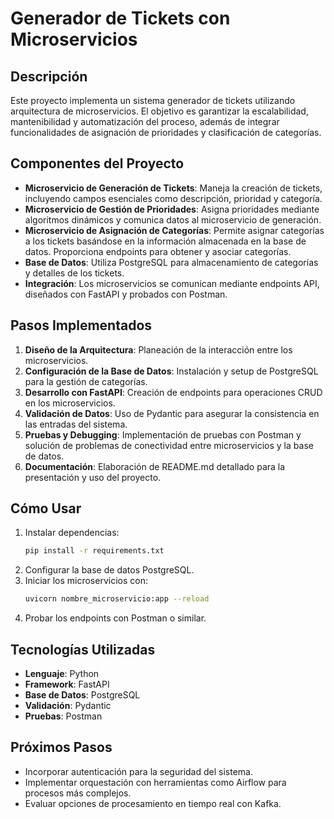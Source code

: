 # Generador de Tickets con Microservicios

## Descripción
Este proyecto implementa un sistema generador de tickets utilizando arquitectura de microservicios. El objetivo es garantizar la escalabilidad, mantenibilidad y automatización del proceso, además de integrar funcionalidades de asignación de prioridades y clasificación de categorías.

## Componentes del Proyecto
- **Microservicio de Generación de Tickets**: Maneja la creación de tickets, incluyendo campos esenciales como descripción, prioridad y categoría.
- **Microservicio de Gestión de Prioridades**: Asigna prioridades mediante algoritmos dinámicos y comunica datos al microservicio de generación.
- **Microservicio de Asignación de Categorías**: Permite asignar categorías a los tickets basándose en la información almacenada en la base de datos. Proporciona endpoints para obtener y asociar categorías.
- **Base de Datos**: Utiliza PostgreSQL para almacenamiento de categorías y detalles de los tickets.
- **Integración**: Los microservicios se comunican mediante endpoints API, diseñados con FastAPI y probados con Postman.

## Pasos Implementados
1. **Diseño de la Arquitectura**: Planeación de la interacción entre los microservicios.
2. **Configuración de la Base de Datos**: Instalación y setup de PostgreSQL para la gestión de categorías.
3. **Desarrollo con FastAPI**: Creación de endpoints para operaciones CRUD en los microservicios.
4. **Validación de Datos**: Uso de Pydantic para asegurar la consistencia en las entradas del sistema.
5. **Pruebas y Debugging**: Implementación de pruebas con Postman y solución de problemas de conectividad entre microservicios y la base de datos.
6. **Documentación**: Elaboración de README.md detallado para la presentación y uso del proyecto.

## Cómo Usar
1. Instalar dependencias:
    ```bash
    pip install -r requirements.txt
    ```
2. Configurar la base de datos PostgreSQL.
3. Iniciar los microservicios con:
    ```bash
    uvicorn nombre_microservicio:app --reload
    ```
4. Probar los endpoints con Postman o similar.

## Tecnologías Utilizadas
- **Lenguaje**: Python
- **Framework**: FastAPI
- **Base de Datos**: PostgreSQL
- **Validación**: Pydantic
- **Pruebas**: Postman

## Próximos Pasos
- Incorporar autenticación para la seguridad del sistema.
- Implementar orquestación con herramientas como Airflow para procesos más complejos.
- Evaluar opciones de procesamiento en tiempo real con Kafka.
